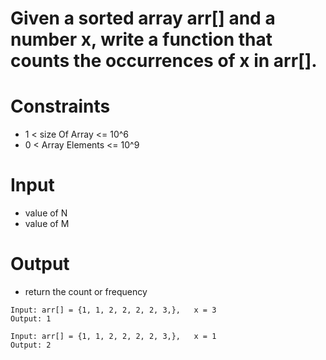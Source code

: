 # Given a sorted array arr[] and a number x, write a function that counts the occurrences of x in arr[].

# Constraints

- 1 < size Of Array <= 10^6
- 0 < Array Elements <= 10^9

# Input

- value of N
- value of M

# Output

- return the count or frequency

```
Input: arr[] = {1, 1, 2, 2, 2, 2, 3,},   x = 3
Output: 1 

Input: arr[] = {1, 1, 2, 2, 2, 2, 3,},   x = 1
Output: 2 

 ```
